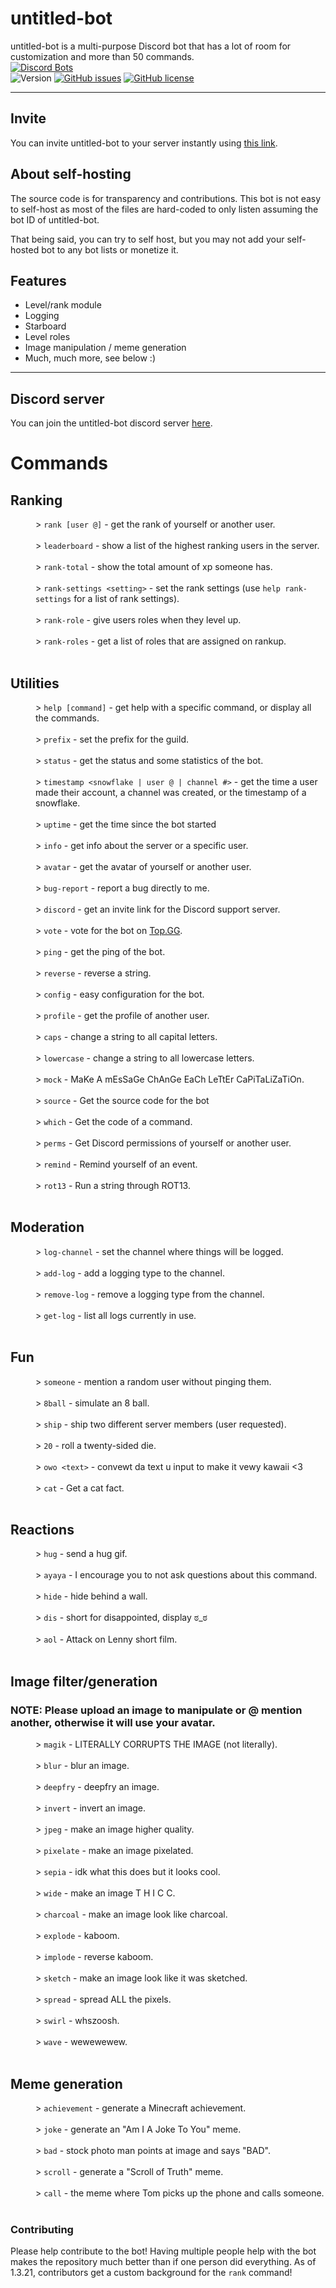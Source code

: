 # untitled-bot

untitled-bot is a multi-purpose Discord bot that
has a lot of room for customization and more than 50 commands.<br>
[![Discord Bots](https://top.gg/api/widget/730135989863055472.svg)](https://top.gg/bot/730135989863055472)
<br>
![Version](https://img.shields.io/badge/version-1.3-blue)
[![GitHub issues](https://img.shields.io/github/issues/AlexIsOK/untitled-bot)](https://github.com/untitledbot/untitled-bot/issues)
[![GitHub license](https://img.shields.io/github/license/AlexIsOK/untitled-bot)](https://github.com/untitledbot/untitled-bot/blob/master/LICENSE.txt)

---

## Invite
You can invite untitled-bot to your server instantly using
<a href="https://discord.com/oauth2/authorize?client_id=730135989863055472&scope=bot&permissions=3460160">
this link</a>.

## About self-hosting
The source code is for transparency and contributions.  This bot is not easy to self-host as most of the files are hard-coded
to only listen assuming the bot ID of untitled-bot.

That being said, you can try to self host, but you may not add your self-hosted bot to any bot lists or monetize it.

## Features
* Level/rank module
* Logging
* Starboard
* Level roles
* Image manipulation / meme generation
* Much, much more, see below :)

---
## Discord server
You can join the untitled-bot discord server [here](https://alexisok.dev/ub/discord.html).

# Commands

<dl>
<h2>Ranking</h2>
<dd>> <code>rank [user @]</code> - get the rank of yourself or another user.</dd><br>
<dd>> <code>leaderboard</code> - show a list of the highest ranking users in the server.</dd><br>
<dd>> <code>rank-total</code> - show the total amount of xp someone has.</dd><br>
<dd>> <code>rank-settings &lt;setting&gt;</code> - set the rank settings (use <code>help rank-settings</code> for a list of rank settings).</dd><br>
<dd>> <code>rank-role</code> - give users roles when they level up.</dd><br>
<dd>> <code>rank-roles</code> - get a list of roles that are assigned on rankup.</dd><br>

<h2>Utilities</h2>
<dd>> <code>help [command]</code> - get help with a specific command, or display all the commands.</dd><br>
<dd>> <code>prefix</code> - set the prefix for the guild.</dd><br>
<dd>> <code>status</code> - get the status and some statistics of the bot.</dd><br>
<dd>> <code>timestamp &lt;snowflake | user @ | channel #&gt;</code> - get the time a user made their account, a channel was created, or the timestamp of a snowflake.</dd><br>
<dd>> <code>uptime</code> - get the time since the bot started</dd><br>
<dd>> <code>info</code> - get info about the server or a specific user.</dd><br>
<dd>> <code>avatar</code> - get the avatar of yourself or another user.</dd><br>
<dd>> <code>bug-report</code> - report a bug directly to me.</dd><br>
<dd>> <code>discord</code> - get an invite link for the Discord support server.</dd><br>
<dd>> <code>vote</code> - vote for the bot on <a href="https://top.gg">Top.GG</a>.</dd><br>
<dd>> <code>ping</code> - get the ping of the bot.</dd><br>
<dd>> <code>reverse</code> - reverse a string.</dd><br>
<dd>> <code>config</code> - easy configuration for the bot.</dd><br>
<dd>> <code>profile</code> - get the profile of another user.</dd><br>
<dd>> <code>caps</code> - change a string to all capital letters.</dd><br>
<dd>> <code>lowercase</code> - change a string to all lowercase letters.</dd><br>
<dd>> <code>mock</code> - MaKe A mEsSaGe ChAnGe EaCh LeTtEr CaPiTaLiZaTiOn.</dd><br>
<dd>> <code>source</code> - Get the source code for the bot</dd><br>
<dd>> <code>which</code> - Get the code of a command.</dd><br>
<dd>> <code>perms</code> - Get Discord permissions of yourself or another user.</dd><br>
<dd>> <code>remind</code> - Remind yourself of an event.</dd><br>
<dd>> <code>rot13</code> - Run a string through ROT13.</dd><br>

<h2>Moderation</h2>
<dd>> <code>log-channel</code> - set the channel where things will be logged.</dd><br>
<dd>> <code>add-log</code> - add a logging type to the channel.</dd><br>
<dd>> <code>remove-log</code> - remove a logging type from the channel.</dd><br>
<dd>> <code>get-log</code> - list all logs currently in use.</dd><br>

<h2>Fun</h2>
<dd>> <code>someone</code> - mention a random user without pinging them.</dd><br>
<dd>> <code>8ball</code> - simulate an 8 ball.</dd><br>
<dd>> <code>ship</code> - ship two different server members (user requested).</dd><br>
<dd>> <code>20</code> - roll a twenty-sided die.</dd><br>
<dd>> <code>owo &lt;text&gt;</code> - convewt da text u input to make it vewy kawaii &lt;3</dd><br>
<dd>> <code>cat</code> - Get a cat fact.</dd><br>

<h2>Reactions</h2>
<dd>> <code>hug</code> - send a hug gif.</dd><br>
<dd>> <code>ayaya</code> - I encourage you to not ask questions about this command.</dd><br>
<dd>> <code>hide</code> - hide behind a wall.</dd><br>
<dd>> <code>dis</code> - short for disappointed, display ಠ_ಠ</dd><br>
<dd>> <code>aol</code> - Attack on Lenny short film.</dd><br>

<h2>Image filter/generation</h2>
<h3>NOTE: Please upload an image to manipulate or @ mention another, otherwise it will use your avatar.</h3>
<dd>> <code>magik</code> - LITERALLY CORRUPTS THE IMAGE (not literally).</dd><br>
<dd>> <code>blur</code> - blur an image.</dd><br>
<dd>> <code>deepfry</code> - deepfry an image.</dd><br>
<dd>> <code>invert</code> - invert an image.</dd><br>
<dd>> <code>jpeg</code> - make an image higher quality.</dd><br>
<dd>> <code>pixelate</code> - make an image pixelated.</dd><br>
<dd>> <code>sepia</code> - idk what this does but it looks cool.</dd><br>
<dd>> <code>wide</code> - make an image T H I C C.</dd><br>
<dd>> <code>charcoal</code> - make an image look like charcoal.</dd><br>
<dd>> <code>explode</code> - kaboom.</dd><br>
<dd>> <code>implode</code> - reverse kaboom.</dd><br>
<dd>> <code>sketch</code> - make an image look like it was sketched.</dd><br>
<dd>> <code>spread</code> - spread ALL the pixels.</dd><br>
<dd>> <code>swirl</code> - whszoosh.</dd><br>
<dd>> <code>wave</code> - wewewewew.</dd><br>

<h2>Meme generation</h2>
<dd>> <code>achievement</code> - generate a Minecraft achievement.</dd><br>
<dd>> <code>joke</code> - generate an "Am I A Joke To You" meme.</dd><br>
<dd>> <code>bad</code> - stock photo man points at image and says "BAD".</dd><br>
<dd>> <code>scroll</code> - generate a "Scroll of Truth" meme.</dd><br>
<dd>> <code>call</code> - the meme where Tom picks up the phone and calls someone.</dd><br>
</dl>

### Contributing

Please help contribute to the bot!  Having multiple people help with the bot makes the repository much better than if
one person did everything.  As of 1.3.21, contributors get a custom background for the `rank` command!

